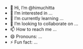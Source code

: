 - 👋 Hi, I’m @himuchitta
- 👀 I’m interested in ...
- 🌱 I’m currently learning ...
- 💞️ I’m looking to collaborate on ...
- 📫 How to reach me ...
- 😄 Pronouns: ...
- ⚡ Fun fact: ...

<!---
himuchitta/himuchitta is a ✨ special ✨ repository because its `README.md` (this file) appears on your GitHub profile.
You can click the Preview link to take a look at your changes.
--->
